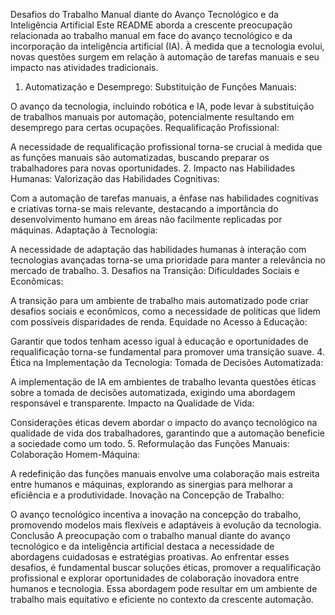 Desafios do Trabalho Manual diante do Avanço Tecnológico e da Inteligência Artificial
Este README aborda a crescente preocupação relacionada ao trabalho manual em face do avanço tecnológico e da incorporação da inteligência artificial (IA). À medida que a tecnologia evolui, novas questões surgem em relação à automação de tarefas manuais e seu impacto nas atividades tradicionais.

1. Automatização e Desemprego:
Substituição de Funções Manuais:

O avanço da tecnologia, incluindo robótica e IA, pode levar à substituição de trabalhos manuais por automação, potencialmente resultando em desemprego para certas ocupações.
Requalificação Profissional:

A necessidade de requalificação profissional torna-se crucial à medida que as funções manuais são automatizadas, buscando preparar os trabalhadores para novas oportunidades.
2. Impacto nas Habilidades Humanas:
Valorização das Habilidades Cognitivas:

Com a automação de tarefas manuais, a ênfase nas habilidades cognitivas e criativas torna-se mais relevante, destacando a importância do desenvolvimento humano em áreas não facilmente replicadas por máquinas.
Adaptação à Tecnologia:

A necessidade de adaptação das habilidades humanas à interação com tecnologias avançadas torna-se uma prioridade para manter a relevância no mercado de trabalho.
3. Desafios na Transição:
Dificuldades Sociais e Econômicas:

A transição para um ambiente de trabalho mais automatizado pode criar desafios sociais e econômicos, como a necessidade de políticas que lidem com possíveis disparidades de renda.
Equidade no Acesso à Educação:

Garantir que todos tenham acesso igual à educação e oportunidades de requalificação torna-se fundamental para promover uma transição suave.
4. Ética na Implementação da Tecnologia:
Tomada de Decisões Automatizada:

A implementação de IA em ambientes de trabalho levanta questões éticas sobre a tomada de decisões automatizada, exigindo uma abordagem responsável e transparente.
Impacto na Qualidade de Vida:

Considerações éticas devem abordar o impacto do avanço tecnológico na qualidade de vida dos trabalhadores, garantindo que a automação beneficie a sociedade como um todo.
5. Reformulação das Funções Manuais:
Colaboração Homem-Máquina:

A redefinição das funções manuais envolve uma colaboração mais estreita entre humanos e máquinas, explorando as sinergias para melhorar a eficiência e a produtividade.
Inovação na Concepção de Trabalho:

O avanço tecnológico incentiva a inovação na concepção do trabalho, promovendo modelos mais flexíveis e adaptáveis à evolução da tecnologia.
Conclusão
A preocupação com o trabalho manual diante do avanço tecnológico e da inteligência artificial destaca a necessidade de abordagens cuidadosas e estratégias proativas. Ao enfrentar esses desafios, é fundamental buscar soluções éticas, promover a requalificação profissional e explorar oportunidades de colaboração inovadora entre humanos e tecnologia. Essa abordagem pode resultar em um ambiente de trabalho mais equitativo e eficiente no contexto da crescente automação.

